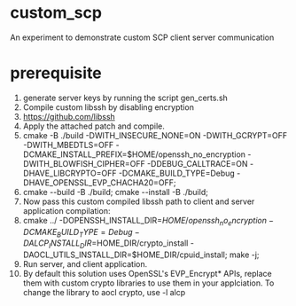 # custom_scp
An experiment to demonstrate custom SCP client server communication

# prerequisite
1. generate server keys by running the script gen_certs.sh
2. Compile custom libssh by disabling encryption
3. https://github.com/libssh
4. Apply the attached patch and compile.
5. cmake -B ./build -DWITH_INSECURE_NONE=ON -DWITH_GCRYPT=OFF -DWITH_MBEDTLS=OFF -DCMAKE_INSTALL_PREFIX=$HOME/openssh_no_encryption -DWITH_BLOWFISH_CIPHER=OFF  -DDEBUG_CALLTRACE=ON -DHAVE_LIBCRYPTO=OFF -DCMAKE_BUILD_TYPE=Debug -DHAVE_OPENSSL_EVP_CHACHA20=OFF;
6. cmake --build -B ./build; cmake --install -B ./build;
7. Now pass this custom compiled libssh path to client and server application compilation:
8. cmake ../ -DOPENSSH_INSTALL_DIR=$HOME/openssh_no_encryption
    -DCMAKE_BUILD_TYPE=Debug
    -DALCP_INSTALL_DIR=$HOME_DIR/crypto_install
    -DAOCL_UTILS_INSTALL_DIR=$HOME_DIR/cpuid_install;
    make -j;
10. Run server, and client application.
11. By default this solution uses OpenSSL's EVP_Encrypt* APIs, replace them with custom crypto libraries to use them in your applciation. To change the library to aocl crypto, use -l alcp

